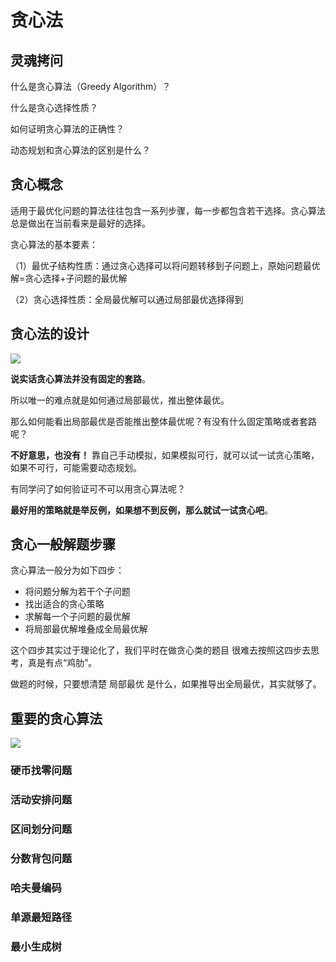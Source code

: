 # 贪心法

<!-- toc -->

## 灵魂拷问

什么是贪心算法（Greedy Algorithm）？

什么是贪心选择性质？

如何证明贪心算法的正确性？

动态规划和贪心算法的区别是什么？
## 贪心概念

适用于最优化问题的算法往往包含一系列步骤，每一步都包含若干选择。贪心算法总是做出在当前看来是最好的选择。

贪心算法的基本要素：

（1）最优子结构性质：通过贪心选择可以将问题转移到子问题上，原始问题最优解=贪心选择+子问题的最优解

（2）贪心选择性质：全局最优解可以通过局部最优选择得到

## 贪心法的设计

![](https://cdn.jsdelivr.net/gh/Rosefinch-Midsummer/MyImagesHost03/img/20240602124111.png)

**说实话贪心算法并没有固定的套路**。

所以唯一的难点就是如何通过局部最优，推出整体最优。

那么如何能看出局部最优是否能推出整体最优呢？有没有什么固定策略或者套路呢？

**不好意思，也没有！** 靠自己手动模拟，如果模拟可行，就可以试一试贪心策略，如果不可行，可能需要动态规划。

有同学问了如何验证可不可以用贪心算法呢？

**最好用的策略就是举反例，如果想不到反例，那么就试一试贪心吧**。

## 贪心一般解题步骤

贪心算法一般分为如下四步：

- 将问题分解为若干个子问题
- 找出适合的贪心策略
- 求解每一个子问题的最优解
- 将局部最优解堆叠成全局最优解

这个四步其实过于理论化了，我们平时在做贪心类的题目 很难去按照这四步去思考，真是有点“鸡肋”。

做题的时候，只要想清楚 局部最优 是什么，如果推导出全局最优，其实就够了。


## 重要的贪心算法

![](https://cdn.jsdelivr.net/gh/Rosefinch-Midsummer/MyImagesHost03/img/20240602124146.png)

### 硬币找零问题

### 活动安排问题

### 区间划分问题

### 分数背包问题

### 哈夫曼编码

### 单源最短路径

### 最小生成树